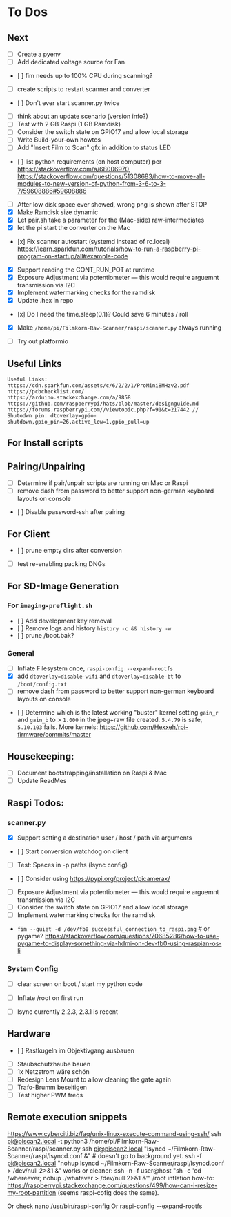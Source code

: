 # To Dos

## Next
- [ ] Create a pyenv
- [ ] Add dedicated voltage source for Fan
- [ ] fim needs up to 100% CPU during scanning?
- [ ] create scripts to restart scanner and converter
- [ ] Don't ever start scanner.py twice
- [ ] think about an update scenario (version info?)
- [ ] Test with 2 GB Raspi (1 GB Ramdisk)
- [ ] Consider the switch state on GPIO17 and allow local storage
- [ ] Write Build-your-own howtos
- [ ] Add "Insert Film to Scan" gfx in addition to status LED
- [ ] list python requirements (on host computer) per https://stackoverflow.com/a/68006970, https://stackoverflow.com/questions/51308683/how-to-move-all-modules-to-new-version-of-python-from-3-6-to-3-7/59608886#59608886
- [ ] After low disk space ever showed, wrong png is shown after STOP
- [x] Make Ramdisk size dynamic
- [x] Let pair.sh take a parameter for the (Mac-side) raw-intermediates
- [x] let the pi start the converter on the Mac
- [x] Fix scanner autostart (systemd instead of rc.local) https://learn.sparkfun.com/tutorials/how-to-run-a-raspberry-pi-program-on-startup/all#example-code
- [x] Support reading the CONT_RUN_POT at runtime
- [x] Exposure Adjustment via potentiometer — this would require arguemnt transmission via I2C
- [x] Implement watermarking checks for the ramdisk
- [x] Update .hex in repo
- [x] Do I need the time.sleep(0.1)? Could save 6 minutes / roll

- [x] Make `/home/pi/Filmkorn-Raw-Scanner/raspi/scanner.py` always running

- [ ] Try out platformio


## Useful Links
    Useful Links:
    https://cdn.sparkfun.com/assets/c/6/2/2/1/ProMini8MHzv2.pdf
    https://pcbchecklist.com/
    https://arduino.stackexchange.com/a/9858
    https://github.com/raspberrypi/hats/blob/master/designguide.md
    https://forums.raspberrypi.com//viewtopic.php?f=91&t=217442 // Shutodwn pin: dtoverlay=gpio-shutdown,gpio_pin=26,active_low=1,gpio_pull=up

## For Install scripts

## Pairing/Unpairing
- [ ] Determine if pair/unpair scripts are running on Mac or Raspi
- [ ] remove dash from password to better support non-german keyboard layouts on console
- [ ] Disable password-ssh after pairing

## For Client 
- [ ] prune empty dirs after conversion 
- [ ] test re-enabling packing DNGs

## For SD-Image Generation 
### For `imaging-preflight.sh`
- [ ] Add development key removal 
- [ ] Remove logs and history `history -c && history -w`
- [ ] prune /boot.bak?

### General
- [ ] Inflate Filesystem once, `raspi-config --expand-rootfs`
- [x] add `dtoverlay=disable-wifi` and `dtoverlay=disable-bt` to `/boot/config.txt`
- [ ] remove dash from password to better support non-german keyboard layouts on console
- [ ] Determine which is the latest working "buster" kernel setting `gain_r` and `gain_b` to > `1.000` in the jpeg+raw file created. `5.4.79` is safe, `5.10.103` fails. More kernels: https://github.com/Hexxeh/rpi-firmware/commits/master


## Housekeeping:
- [ ] Document bootstrapping/installation on Raspi & Mac
- [ ] Update ReadMes

## Raspi Todos:
### scanner.py
- [x] Support setting a destination user / host / path via arguments
- [ ] Start conversion watchdog on client
- [ ] Test: Spaces in -p paths (lsync config)
- [ ] Consider using https://pypi.org/project/picamerax/
- [ ] Exposure Adjustment via potentiometer — this would require arguemnt transmission via I2C
- [ ] Consider the switch state on GPIO17 and allow local storage
- [ ] Implement watermarking checks for the ramdisk
- `fim --quiet -d /dev/fb0 successful_connection_to_raspi.png` # or pygame? https://stackoverflow.com/questions/70685286/how-to-use-pygame-to-display-something-via-hdmi-on-dev-fb0-using-raspian-os-li

### System Config
- [ ] clear screen on boot / start my python code
- [ ] Inflate /root on first run
- [ ] lsync currently 2.2.3, 2.3.1 is recent

 
## Hardware
- [ ] Rastkugeln im Objektivgang ausbauen
- [ ] Staubschutzhaube bauen
- [ ] 1x Netzstrom wäre schön
- [ ] Redesign Lens Mount to allow cleaning the gate again
- [ ] Trafo-Brumm beseitigen
- [ ] Test higher PWM freqs

## Remote execution snippets
https://www.cyberciti.biz/faq/unix-linux-execute-command-using-ssh/
ssh pi@piscan2.local -t python3 /home/pi/Filmkorn-Raw-Scanner/raspi/scanner.py
ssh pi@piscan2.local "lsyncd ~/Filmkorn-Raw-Scanner/raspi/lsyncd.conf &" # doesn't go to background yet.
ssh -f pi@piscan2.local "nohup lsyncd ~/Filmkorn-Raw-Scanner/raspi/lsyncd.conf > /dev/null 2>&1 &" works
or cleaner: ssh -n -f user@host "sh -c 'cd /whereever; nohup ./whatever > /dev/null 2>&1 &'"
/root inflation how-to: https://raspberrypi.stackexchange.com/questions/499/how-can-i-resize-my-root-partition (seems raspi-cofig does the same). 

Or check nano /usr/bin/raspi-config
Or raspi-config --expand-rootfs